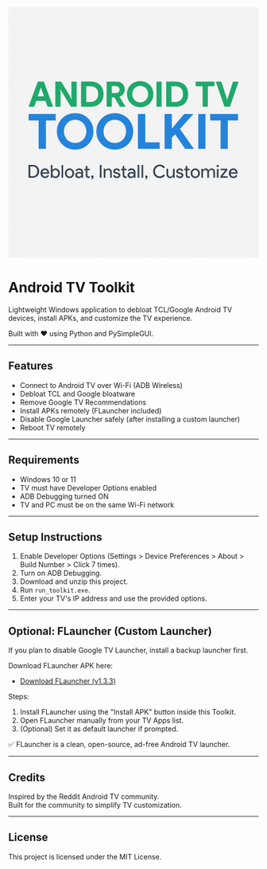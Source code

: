 <p align="center">
  <img src="banner.png" alt="Android TV Toolkit" width="1000" style="height:auto;">
</p>


# Android TV Toolkit

Lightweight Windows application to debloat TCL/Google Android TV devices, install APKs, and customize the TV experience.

Built with ❤️ using Python and PySimpleGUI.

---

## Features
- Connect to Android TV over Wi-Fi (ADB Wireless)
- Debloat TCL and Google bloatware
- Remove Google TV Recommendations
- Install APKs remotely (FLauncher included)
- Disable Google Launcher safely (after installing a custom launcher)
- Reboot TV remotely

---

## Requirements
- Windows 10 or 11
- TV must have Developer Options enabled
- ADB Debugging turned ON
- TV and PC must be on the same Wi-Fi network

---

## Setup Instructions
1. Enable Developer Options (Settings > Device Preferences > About > Build Number > Click 7 times).
2. Turn on ADB Debugging.
3. Download and unzip this project.
4. Run `run_toolkit.exe`.
5. Enter your TV's IP address and use the provided options.

---

## Optional: FLauncher (Custom Launcher)

If you plan to disable Google TV Launcher, install a backup launcher first.

Download FLauncher APK here:
- [Download FLauncher (v1.3.3)](https://github.com/zyprex/FLauncher/releases)

Steps:
1. Install FLauncher using the "Install APK" button inside this Toolkit.
2. Open FLauncher manually from your TV Apps list.
3. (Optional) Set it as default launcher if prompted.

✅ FLauncher is a clean, open-source, ad-free Android TV launcher.

---


## Credits
Inspired by the Reddit Android TV community.  
Built for the community to simplify TV customization.

---

## License
This project is licensed under the MIT License.
